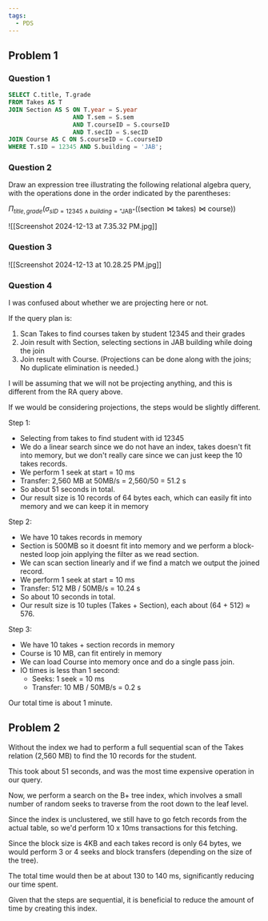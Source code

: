 ```yaml
---
tags:
  - PDS
---
```

## Problem 1
### Question 1
```sql
SELECT C.title, T.grade
FROM Takes AS T
JOIN Section AS S ON T.year = S.year 
                  AND T.sem = S.sem
                  AND T.courseID = S.courseID
                  AND T.secID = S.secID
JOIN Course AS C ON S.courseID = C.courseID
WHERE T.sID = 12345 AND S.building = 'JAB';

```

### Question 2
Draw an expression tree illustrating the following relational algebra query, with the operations done in the order indicated by the parentheses:

$\Pi_{title, grade}(\sigma_{sID=12345\land building=\text{"JAB"}}((\text{section}\bowtie\text{takes})\bowtie\text{course}))$

![[Screenshot 2024-12-13 at 7.35.32 PM.jpg]]
### Question 3
![[Screenshot 2024-12-13 at 10.28.25 PM.jpg]]
### Question 4

I was confused about whether we are projecting here or not.

If the query plan is:

1. Scan Takes to find courses taken by student 12345 and their grades 
2. Join result with Section, selecting sections in JAB building while doing the join 
3. Join result with Course. (Projections can be done along with the joins; No duplicate elimination is needed.)

I will be assuming that we will not be projecting anything, and this is different from the RA query above.

If we would be considering projections, the steps would be slightly different.

Step 1:
- Selecting from takes to find student with id 12345
- We do a linear search since we do not have an index, takes doesn't fit into memory, but we don't really care since we can just keep the 10 takes records.
- We perform 1 seek at start = 10 ms
- Transfer: 2,560 MB at 50MB/s = 2,560/50 = 51.2 s
- So about 51 seconds in total.
- Our result size is 10 records of 64 bytes each, which can easily fit into memory and we can keep it in memory

Step 2:
- We have 10 takes records in memory
- Section is 500MB so it doesnt fit into memory and we perform a block-nested loop join applying the filter as we read section.
- We can scan section linearly and if we find a match we output the joined record.
- We perform 1 seek at start = 10 ms
- Transfer: 512 MB / 50MB/s = 10.24 s
- So about 10 seconds in total.
- Our result size is 10 tuples (Takes + Section), each about (64 + 512) ≈ 576.

Step 3:
- We have 10 takes + section records in memory
- Course is 10 MB, can fit entirely in memory
- We can load Course into memory once and do a single pass join.
- IO times is less than 1 second: 
	- Seeks: 1 seek = 10 ms
	- Transfer: 10 MB / 50MB/s = 0.2 s

Our total time is about 1 minute.
## Problem 2

Without the index we had to perform a full sequential scan of the Takes relation (2,560 MB) to find the 10 records for the student. 

This took about 51 seconds, and was the most time expensive operation in our query.

Now, we perform a search on the B+ tree index, which involves a small number of random seeks to traverse from the root down to the leaf level.

Since the index is unclustered, we still have to go fetch records from the actual table, so we'd perform 10 x 10ms transactions for this fetching.

Since the block size is 4KB and each takes record is only 64 bytes, we would perform 3 or 4 seeks and block transfers (depending on the size of the tree).

The total time would then be at about 130 to 140 ms, significantly reducing our time spent.

Given that the steps are sequential, it is beneficial to reduce the amount of time by creating this index.